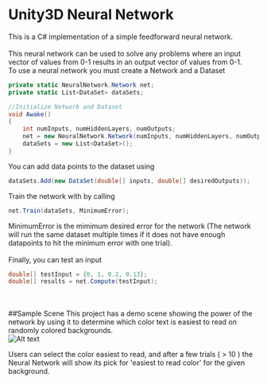 # Unity3D Neural Network
This is a C# implementation of a simple feedforward neural network.
<br /><br />
This neural network can be used to solve any problems where an input vector of values from 0-1 results in an output vector of values from 0-1.<br />
To use a neural network you must create a Network and a Dataset
```C#
private static NeuralNetwork.Network net;
private static List<DataSet> dataSets; 

//Initialize Network and Dataset
void Awake()
{
    int numInputs, numHiddenLayers, numOutputs;
    net = new NeuralNetwork.Network(numInputs, numHiddenLayers, numOutputs);
    dataSets = new List<DataSet>();
}

```
You can add data points to the dataset using 
```C#
dataSets.Add(new DataSet(double[] inputs, double[] desiredOutputs));
```
Train the network with by calling
```C#
net.Train(dataSets, MinimumError);
```
MinimumError is the mimimum desired error for the network (The network will run the same dataset multiple times if it does not have enough datapoints to hit the minimum error with one trial).
<br /><br />
Finally, you can test an input
```C#
double[] testInput = {0, 1, 0.2, 0.13};
double[] results = net.Compute(testInput);
```

<br /><br />
##Sample Scene
This project has a demo scene showing the power of the network by using it to determine which color text is easiest to read on randomly colored backgrounds.<br />
![Alt text](http://i.imgur.com/IBu2xU7.png)
<br />

Users can select the color easiest to read, and after a few trials ( > 10 ) the Neural Network will show its pick for 'easiest to read color' for the given background.

